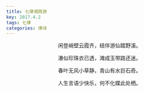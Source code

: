 ```yaml
---
title: 七律湘西游
key: 2017.4.2
tags: 七律
categories: 律诗
---
```


<p align="center">闲登峭壁云霞齐，结伴游仙踏野溪。
</p>
<p align="center">瀑似珍珠衣已透，滩成玉带路还迷。
</p>
<p align="center">春叶无风小草静，青山有水巨石奇。
</p>
<p align="center">人生言语少快乐，何不化蝶此处栖。
</p>
<p align="center"></br>
</p>
